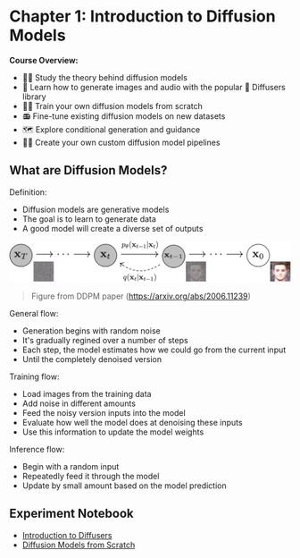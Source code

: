 # Chapter 1: Introduction to Diffusion Models

**Course Overview:**

- 👩‍🎓 Study the theory behind diffusion models
- 🧨 Learn how to generate images and audio with the popular 🤗 Diffusers library
- 🏋️‍♂️ Train your own diffusion models from scratch
- 📻 Fine-tune existing diffusion models on new datasets
- 🗺 Explore conditional generation and guidance
- 🧑‍🔬 Create your own custom diffusion model pipelines


## What are Diffusion Models?

Definition:
- Diffusion models are generative models
- The goal is to learn to generate data
- A good model will create a diverse set of outputs

![Figure from DDPM paper (https://arxiv.org/abs/2006.11239)](assets/01_ddpm.png)
>Figure from DDPM paper (https://arxiv.org/abs/2006.11239)

General flow:
- Generation begins with random noise
- It's gradually regined over a number of steps
- Each step, the model estimates how we could go from the current input 
- Until the completely denoised version

Training flow:
- Load images from the training data
- Add noise in different amounts
- Feed the noisy version inputs into the model
- Evaluate how well the model does at denoising these inputs
- Use this information to update the model weights

Inference flow:
- Begin with a random input
- Repeatedly feed it through the model
- Update by small amount based on the model prediction

## Experiment Notebook
- [Introduction to Diffusers](https://github.com/hiseulgi/diffusion-playground/blob/main/notebook/01_introduction_to_diffusers.ipynb)
- [Diffusion Models from Scratch](https://github.com/hiseulgi/diffusion-playground/blob/main/notebook/02_diffusion_from_scratch.ipynb)
